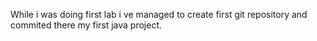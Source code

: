 While i was doing first lab i ve managed to create first git repository and commited there my first java project.
